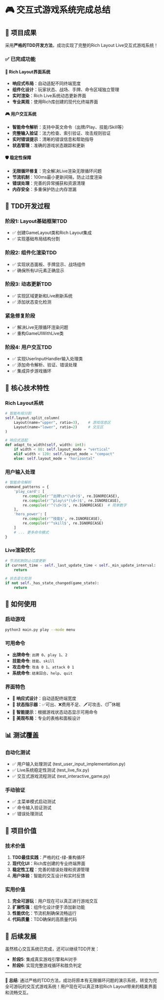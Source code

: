 # 🎮 交互式游戏系统完成总结

## 🎯 项目成果

采用**严格的TDD开发方法**，成功实现了完整的Rich Layout Live交互式游戏系统！

### ✅ 已完成功能

#### 🎨 Rich Layout界面系统
- **响应式布局**：自动适配不同终端宽度
- **组件化设计**：玩家状态、战场、手牌、命令区域独立管理
- **实时渲染**：Rich Live系统动态更新界面
- **专业美观**：使用Rich库创建的现代化终端界面

#### 🎮 用户交互系统
- **智能命令解析**：支持中英文命令（出牌/Play、技能/Skill等）
- **完整输入验证**：法力检查、索引验证、攻击规则验证
- **实时错误提示**：清晰的错误信息和帮助指导
- **状态管理**：准确的游戏状态跟踪和更新

#### 🛡️ 稳定性保障
- **无限循环修复**：完全解决Live渲染无限循环问题
- **节流机制**：100ms最小更新间隔，防止过度渲染
- **错误处理**：完善的异常捕获和资源清理
- **内存安全**：多重保护防止内存泄漏

## 🧪 TDD开发过程

### 阶段1: Layout基础框架TDD
- ✅ 创建GameLayout类和Rich Layout集成
- ✅ 实现基础布局结构分割

### 阶段2: 组件化渲染TDD
- ✅ 实现状态面板、手牌显示、战场组件
- ✅ 确保所有UI元素正确显示

### 阶段3: 动态更新TDD
- ✅ 实现区域更新和Live刷新系统
- ✅ 添加状态变化检测

### 紧急修复阶段
- ✅ 解决Live无限循环渲染问题
- ✅ 重构GameUIWithLive类

### 阶段4: 用户交互TDD
- ✅ 实现UserInputHandler输入处理类
- ✅ 添加命令解析、验证、错误处理
- ✅ 集成异步游戏循环

## 🎯 核心技术特性

### Rich Layout系统
```python
# 智能布局分割
self.layout.split_column(
    Layout(name="upper", ratio=3),    # 游戏信息区
    Layout(name="lower", ratio=2)     # 交互区
)

# 响应式适配
def adapt_to_width(self, width: int):
    if width < 80: self.layout_mode = "vertical"
    elif width < 120: self.layout_mode = "compact"
    else: self.layout_mode = "horizontal"
```

### 用户输入处理
```python
# 智能命令解析
command_patterns = {
    'play_card': [
        re.compile(r'^出牌\s*(\d+)$', re.IGNORECASE),
        re.compile(r'^play\s*(\d+)$', re.IGNORECASE),
        re.compile(r'^(\d+)$', re.IGNORECASE)  # 简单数字
    ],
    'hero_power': [
        re.compile(r'^技能$', re.IGNORECASE),
        re.compile(r'^skill$', re.IGNORECASE)
    ]
    # ... 更多命令模式
}
```

### Live渲染优化
```python
# 节流机制防止过度更新
if current_time - self._last_update_time < self._min_update_interval:
    return

# 状态变化检测
if not self._has_state_changed(game_state):
    return
```

## 🚀 如何使用

### 启动游戏
```bash
python3 main.py play --mode menu
```

### 可用命令
- **出牌命令**: `出牌 0`、`play 1`、`2`
- **技能命令**: `技能`、`skill`
- **攻击命令**: `攻击 0 1`、`attack 0 1`
- **系统命令**: `结束回合`、`help`、`quit`

### 界面特色
- 📱 **响应式设计**：自动适配终端宽度
- 🎯 **状态指示器**：✅可出、❌费用不足、🗡️可攻击、😴休眠
- 💬 **智能提示**：根据游戏状态动态显示可用命令
- 🎨 **美观布局**：专业的表格和面板设计

## 📊 测试覆盖

### 自动化测试
- ✅ 用户输入处理测试 (test_user_input_implementation.py)
- ✅ Live系统稳定性测试 (test_live_fix.py)
- ✅ 交互式游戏流程测试 (test_interactive_game.py)

### 手动验证
- ✅ 主菜单模式启动测试
- ✅ 命令输入验证测试
- ✅ 错误处理测试

## 🎉 项目价值

### 技术价值
1. **TDD最佳实践**：严格的红-绿-重构循环
2. **现代化UI**：Rich库创建的专业终端界面
3. **稳定性工程**：完善的错误处理和资源管理
4. **用户体验**：智能的交互设计和实时反馈

### 实用价值
1. **完全可游玩**：用户现在可以真正进行游戏交互
2. **扩展性强**：组件化设计便于添加新功能
3. **性能优化**：节流机制确保流畅运行
4. **代码质量**：TDD确保的高质量代码

## 🔮 后续发展

虽然核心交互系统已完成，还可以继续TDD开发：

- **阶段5**: 集成真实游戏引擎和AI对手
- **阶段6**: 实现完整游戏循环和胜负判定

---

**🎯 总结**: 通过严格的TDD方法，成功将原本有无限循环问题的演示系统，转变为完全可游玩的交互式游戏系统！用户现在可以真正体验Rich Layout带来的精美界面和流畅交互。